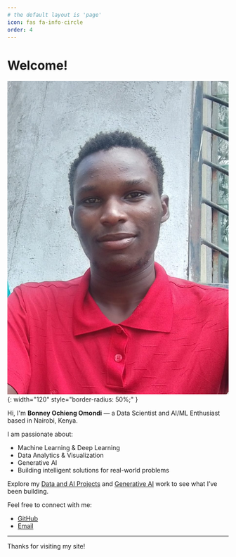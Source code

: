 ```yaml
---
# the default layout is 'page'
icon: fas fa-info-circle
order: 4
---
```

# Welcome!

![Bonney's Avatar](/assets/bonney.jpg){: width="120" style="border-radius: 50%;" }

Hi, I'm **Bonney Ochieng Omondi** — a Data Scientist and AI/ML Enthusiast based in Nairobi, Kenya.

I am passionate about:
- Machine Learning & Deep Learning
- Data Analytics & Visualization
- Generative AI
- Building intelligent solutions for real-world problems

Explore my [Data and AI Projects](./data-ai-projects) and [Generative AI](./generative-ai) work to see what I’ve been building.

Feel free to connect with me:
- [GitHub](https://github.com/BonneyBoja)
- [Email](mailto:ochiengbonn2018@gmail.com)

---

Thanks for visiting my site!
